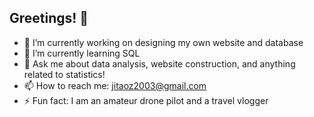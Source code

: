 ## Greetings! 👋

- 🔭 I’m currently working on designing my own website and database
- 🌱 I’m currently learning SQL
- 💬 Ask me about data analysis, website construction, and anything related to statistics!
- 📫 How to reach me: jitaoz2003@gmail.com
- ⚡ Fun fact: I am an amateur drone pilot and a travel vlogger

